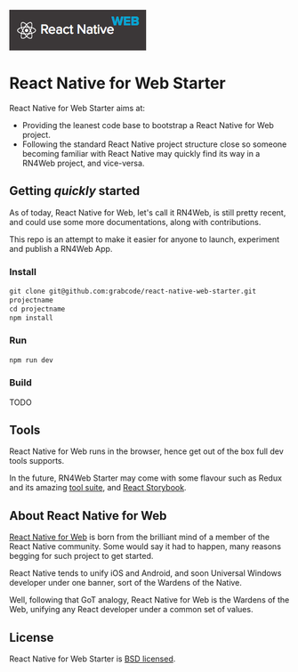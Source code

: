 ![React Native Web](/web/assets/react-native-web.png "Logo React Native Web")

# React Native for Web Starter

React Native for Web Starter aims at:
- Providing the leanest code base to bootstrap a React Native for Web project.
- Following the standard React Native project structure close so someone becoming familiar with React Native may quickly find its way in a RN4Web project, and vice-versa.


## Getting *quickly* started

As of today, React Native for Web, let's call it RN4Web, is still pretty recent, and could use some more documentations, along with contributions.

This repo is an attempt to make it easier for anyone to launch, experiment and publish a RN4Web App.

### Install
```
git clone git@github.com:grabcode/react-native-web-starter.git projectname
cd projectname
npm install
```

### Run
`npm run dev`

### Build
TODO

## Tools

React Native for Web runs in the browser, hence get out of the box full dev tools supports.

In the future, RN4Web Starter may come with some flavour such as Redux and its amazing [tool suite](https://github.com/gaearon/redux-devtools), and [React Storybook](https://github.com/kadirahq/react-storybook).

## About React Native for Web

[React Native for Web](https://github.com/necolas/react-native-web) is born from the brilliant mind of a member of the React Native community. Some would say it had to happen, many reasons begging for such project to get started.

React Native tends to unify iOS and Android, and soon Universal Windows developer under one banner, sort of the Wardens of the Native.

Well, following that GoT analogy, React Native for Web is the Wardens of the Web, unifying any React developer under a common set of values.

## License

React Native for Web Starter is [BSD licensed](LICENSE).
